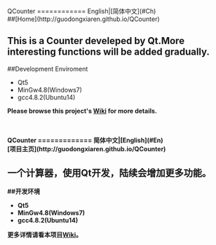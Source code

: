 <a name="En"/>
QCounter
============
English|[简体中文](#Ch)<br>
##[Home](http://guodongxiaren.github.io/QCounter)

This is a Counter develeped by Qt.More interesting functions will be added gradually. 
---
##Development Enviroment
* Qt5
* MinGw4.8(Windows7)
* gcc4.8.2(Ubuntu14)

<b>Please browse this project's [Wiki](https://github.com/guodongxiaren/QCounter/wiki) for more details.<b>
<br>
<br>
<br>

<a name="Ch"/>
QCounter
=============
简体中文|[English](#En)<br>
[项目主页](http://guodongxiaren.github.io/QCounter)

一个计算器，使用Qt开发，陆续会增加更多功能。
---
##开发环境
* Qt5 
* MinGw4.8(Windows7)
* gcc4.8.2(Ubuntu14)

<b>更多详情请看本项目[Wiki](https://github.com/guodongxiaren/QCounter/中文首页)。<b>
